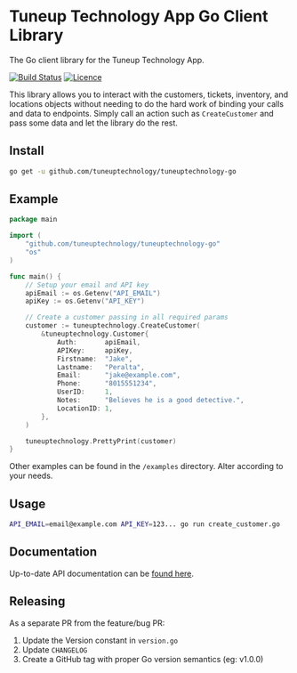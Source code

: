 # Tuneup Technology App Go Client Library

The Go client library for the Tuneup Technology App.

[![Build Status](https://github.com/tuneuptechnology/tuneuptechnology-go/workflows/build/badge.svg)](https://github.com/tuneuptechnology/tuneuptechnology-go/actions)
[![Licence](https://img.shields.io/github/license/tuneuptechnology/tuneuptechnology-go)](LICENSE)

This library allows you to interact with the customers, tickets, inventory, and locations objects without needing to do the hard work of binding your calls and data to endpoints. Simply call an action such as `CreateCustomer` and pass some data and let the library do the rest.

## Install

```bash
go get -u github.com/tuneuptechnology/tuneuptechnology-go
```

## Example

```go
package main

import (
	"github.com/tuneuptechnology/tuneuptechnology-go"
	"os"
)

func main() {
	// Setup your email and API key
	apiEmail := os.Getenv("API_EMAIL")
	apiKey := os.Getenv("API_KEY")

	// Create a customer passing in all required params
	customer := tuneuptechnology.CreateCustomer(
		&tuneuptechnology.Customer{
			Auth:       apiEmail,
			APIKey:     apiKey,
			Firstname:  "Jake",
			Lastname:   "Peralta",
			Email:      "jake@example.com",
			Phone:      "8015551234",
			UserID:     1,
			Notes:      "Believes he is a good detective.",
			LocationID: 1,
		},
	)

	tuneuptechnology.PrettyPrint(customer)
}

```

Other examples can be found in the `/examples` directory. Alter according to your needs.

## Usage

```bash
API_EMAIL=email@example.com API_KEY=123... go run create_customer.go
```

## Documentation

Up-to-date API documentation can be [found here](https://app.tuneuptechnology.com/docs/api).

## Releasing

As a separate PR from the feature/bug PR:

1. Update the Version constant in `version.go`
1. Update `CHANGELOG`
1. Create a GitHub tag with proper Go version semantics (eg: v1.0.0)
